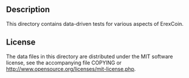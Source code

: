 Description
------------

This directory contains data-driven tests for various aspects of ErexCoin.

License
--------

The data files in this directory are distributed under the MIT software
license, see the accompanying file COPYING or
http://www.opensource.org/licenses/mit-license.php.

